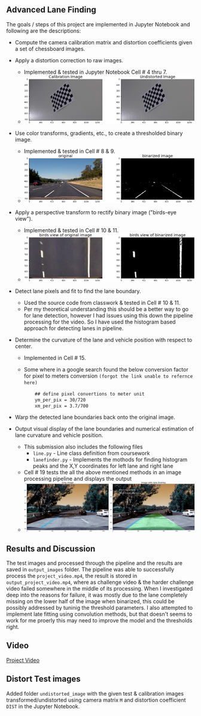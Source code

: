## Advanced Lane Finding

The goals / steps of this project are implemented in Jupyter Notebook and following are the descriptions:

* Compute the camera calibration matrix and distortion coefficients given a set of chessboard images.
* Apply a distortion correction to raw images.
	*  Implemented & tested in Jupyter Notebook Cell # 4 thru 7.
	*  ![Camera Calibration](./output_images/random_camera_calibration_test.png)
* Use color transforms, gradients, etc., to create a thresholded binary image.
	*  Implemented & tested in Cell # 8 & 9.
	*  ![Binarization](./output_images/random_binarize_image_test.png)
* Apply a perspective transform to rectify binary image ("birds-eye view").
	*  Implemented & tested in Cell # 10 & 11.
	*  ![Perspective transformation](./output_images/random_perspective_transformation_test.png)
* Detect lane pixels and fit to find the lane boundary.
	* 	Used the source code from classwork & tested in Cell # 10 & 11.
	*  Per my theoretical understanding this should be a better way to go for lane detection, however I had issues using this down the pipeline processing for the video. So I have used the histogram based approach for detecting lanes in pipeline.

* Determine the curvature of the lane and vehicle position with respect to center.
	*  Implemented in Cell # 15.
	*  Some where in a google search found the below conversion factor for pixel to meters conversion `(forgot the link unable to refernce here)`

		```
			## define pixel convertions to meter unit
			ym_per_pix = 30/720
			xm_per_pix = 3.7/700

		```
* Warp the detected lane boundaries back onto the original image.
* Output visual display of the lane boundaries and numerical estimation of lane curvature and vehicle position.
	*  This submission also includes the following files
		*  `line.py`  - Line class definition from coursework
		*  `lanefinder.py` - Implements the mothods for finding histogram peaks and the X,Y coordinates for left lane and right lane
	*  Cell # 19 tests the all the above mentioned methods in an image processing pipeline and displays the output
	*  ![Perspective transformation](./output_images/test_pipeline.png)

## Results and Discussion

The test images and processed through the pipeline and the results are saved in `output_images` folder. The pipeline was able to successfully process the `project_video.mp4`, the result is stored in `output_project_video.mp4`, where as challenge video & the harder challenge video failed somewhere in the middle of its processing. When I investigated deep into the reasons for failure, it was mostly due to the lane completely missing on the lower half of the image when binarized, this could be possibly addressed by tuninig the threshold parameters. I also attempted to implement late fitting using convolution methods, but that doesn't seems to work for me proerly this may need to improve the model and the thresholds right.

## Video

[Project Video](./output_project_video.mp4)

## Distort Test images

Added folder `undistorted_image` with the given test & calibration images transformed/undistorted using camera matrix `M` and distortion coefficient `DIST` in the Jupyter Notebook.
